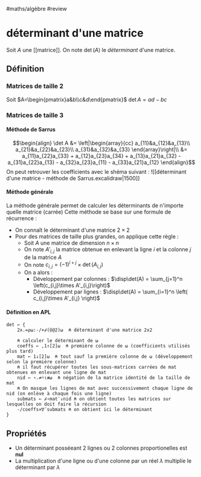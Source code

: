 #maths/algèbre #review 
# déterminant d'une matrice
Soit $A$ une [[matrice]].
On note $\det(A)$ le _déterminant_ d'une matrice.


## Définition

### Matrices de taille 2
Soit $A=\begin{pmatrix}a&b\\c&d\end{pmatrix}$
$\det A = ad - bc$

### Matrices de taille 3

#### Méthode de Sarrus

$$\begin{align}
\det A &= \left|\begin{array}{cc}
                 a_{11}&a_{12}&a_{13}\\ 
                 a_{21}&a_{22}&a_{23}\\
                 a_{31}&a_{32}&a_{33}
                 \end{array}\right|\\
&= a_{11}a_{22}a_{33} + a_{12}a_{23}a_{34} + a_{13}a_{21}a_{32} - a_{31}a_{22}a_{13} - a_{32}a_{23}a_{11} - a_{33}a_{21}a_{12} 
\end{align}$$
On peut retrouver les coefficients avec le shéma suivant :
![[déterminant d'une matrice - méthode de Sarrus.excalidraw|1500]]


#### Méthode générale

La méthode générale permet de calculer les déterminants de n'importe quelle matrice (carrée)
Cette méthode se base sur une formule de récurrence : 

 - On connaît le déterminant d'une matrice $2\times 2$
 - Pour des matrices de taille plus grandes, on applique cette règle :
     - Soit $A$ une matrice de dimension $n\times n$
     - On note $A'_{i,j}$ la matrice obtenue en enlevant la ligne $i$ et la colonne $j$ de la matrice $A$
     - On note $c_{i,j} = (-1)^{i+j}\times\det(A_{i,j})$
     - On a alors :
         - Développement par colonnes :  $\disp\det(A) = \sum_{j=1}^n \left(c_{i,j}\times A'_{i,j}\right)$ 
         - Développement par lignes : $\disp\det(A) = \sum_{i=1}^n \left( c_{i,j}\times A'_{i,j} \right)$


#### Définition en APL
```apl
det ← {
    2∧.=⍴⍵:-/×⌿(⌽@2)⍵  ⍝ déterminant d'une matrice 2x2
    
    ⍝ calculer le déterminant de ⍵
    coeffs ← ,1↑[2]⍵  ⍝ première colonne de ⍵ (coefficients utilisés plus tard)
    mat ← 1↓[2]⍵  ⍝ tout sauf la première colonne de ⍵ (développement selon la première colonne)
    ⍝ il faut récupérer toutes les sous-matrices carrées de mat obtenues en enlevant une ligne de mat
    nid ← ∘.≠⍨⍳≢⍵  ⍝ négation de la matrice identité de la taille de mat
    ⍝ On masque les lignes de mat avec successivement chaque ligne de nid (on enlève à chaque fois une ligne)
    submats ← ⌿∘mat¨↓nid ⍝ on obtient toutes les matrices sur lesquelles on doit faire la récursion
    -/coeffs×∇¨submats ⍝ on obtient ici le déterminant
}
```



## Propriétés
 - Un déterminant posséeant 2 lignes ou 2 colonnes proportionelles est **nul**
 - La multiplication d'une ligne ou d'une colonne par un réel $\lambda$ multiplie le déterminant par $\lambda$ 